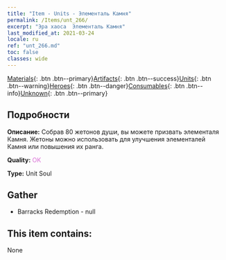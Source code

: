 ```yaml
---
title: "Item - Units - Элементаль Камня"
permalink: /Items/unt_266/
excerpt: "Эра хаоса  Элементаль Камня"
last_modified_at: 2021-03-24
locale: ru
ref: "unt_266.md"
toc: false
classes: wide
---
```

 [Materials](/ru/Items/){: .btn .btn--primary}[Artifacts](/ru/Items/Artifacts/){: .btn .btn--success}[Units](/ru/Items/Units/){: .btn .btn--warning}[Heroes](/ru/Items/Heroes/){: .btn .btn--danger}[Consumables](/ru/Items/Consumables/){: .btn .btn--info}[Unknown](/ru/Items/Unknown/){: .btn .btn--primary}

## Подробности
 **Описание:** Собрав 80 жетонов души, вы можете призвать элементаля Камня. Жетоны можно использовать для улучшения элементалей Камня или повышения их ранга.

 **Quality:** <span style="color: #DA70D6">OK</span>

 **Type:** Unit Soul

## Gather

*    Barracks Redemption - null 

## This item contains:

  None

